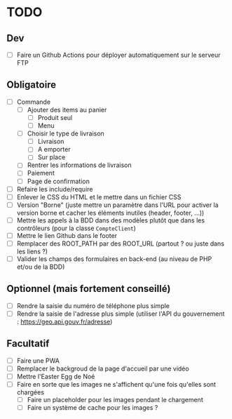 # TODO

## Dev
- [ ] Faire un Github Actions pour déployer automatiquement sur le serveur FTP

## Obligatoire
- [ ] Commande
  - [ ] Ajouter des items au panier
    - [ ] Produit seul
    - [ ] Menu
  - [ ] Choisir le type de livraison
    - [ ] Livraison
    - [ ] A emporter
    - [ ] Sur place
  - [ ] Rentrer les informations de livraison
  - [ ] Paiement
  - [ ] Page de confirmation
- [ ] Refaire les include/require
- [ ] Enlever le CSS du HTML et le mettre dans un fichier CSS
- [ ] Version "Borne" (juste mettre un paramètre dans l'URL pour activer la version borne et cacher les éléments inutiles (header, footer, ...))
- [ ] Mettre les appels à la BDD dans des modèles plutôt que dans les contrôleurs (pour la classe `CompteClient`)
- [ ] Mettre le lien Github dans le footer
- [ ] Remplacer des ROOT_PATH par des ROOT_URL (partout ? ou juste dans les liens ?)
- [ ] Valider les champs des formulaires en back-end (au niveau de PHP et/ou de la BDD)

## Optionnel (mais fortement conseillé)
- [ ] Rendre la saisie du numéro de téléphone plus simple
- [ ] Rendre la saisie de l'adresse plus simple (utiliser l'API du gouvernement : https://geo.api.gouv.fr/adresse)

## Facultatif
- [ ] Faire une PWA
- [ ] Remplacer le backgroud de la page d'accueil par une vidéo
- [ ] Mettre l'Easter Egg de Noé
- [ ] Faire en sorte que les images ne s'affichent qu'une fois qu'elles sont chargées
  - [ ] Faire un placeholder pour les images pendant le chargement
  - [ ] Faire un système de cache pour les images ?